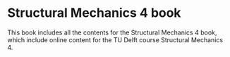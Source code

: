 # Structural Mechanics 4 book

This book includes all the contents for the Structural Mechanics 4 book, which include online content for the TU Delft course Structural Mechanics 4.